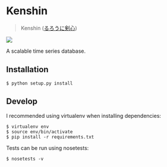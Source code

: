 
Kenshin
=============

> Kenshin ([るろうに剣心](http://zh.wikipedia.org/wiki/%E6%B5%AA%E5%AE%A2%E5%89%91%E5%BF%83))

![](/img/kenshin.gif)

A scalable time series database.

Installation
-----------------

    $ python setup.py install

Develop
--------------

I recommended using virtualenv when installing dependencies:

    $ virtualenv env
    $ source env/bin/activate
    $ pip install -r requirements.txt

Tests can be run using nosetests:

    $ nosetests -v